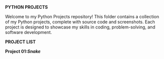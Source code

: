 **PYTHON PROJECTS**

Welcome to my Python Projects repository! This folder contains a collection of my Python projects, complete with source code and screenshots. 
Each project is designed to showcase my skills in coding, problem-solving, and software development.

**PROJECT LIST**

**Project 01:_Snake_**
